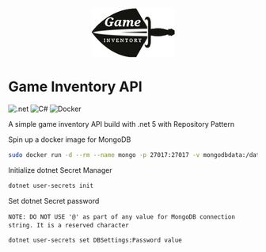 
<p align="center">
    <img src="./gi-clean.png">
</p>

# Game Inventory API

![.net](https://img.shields.io/badge/.NET-512BD4?style=for-the-badge&logo=dotnet&logoColor=white)
![C#](https://img.shields.io/badge/C%23-239120?style=for-the-badge&logo=c-sharp&logoColor=white)
![Docker](https://img.shields.io/badge/Docker-2CA5E0?style=for-the-badge&logo=docker&logoColor=white)

A simple game inventory API build with .net 5 with Repository Pattern

Spin up a docker image for MongoDB
```bash
sudo docker run -d --rm --name mongo -p 27017:27017 -v mongodbdata:/data/db -e MONGO_INITDB_ROOT_USERNAME= -e MONGO_INITDB_ROOT_PASSWORD= mongo
```

Initialize dotnet Secret Manager
```bash
dotnet user-secrets init
```

Set dotnet Secret password 

``NOTE: DO NOT USE '@' as part of any value for MongoDB connection string. It is a reserved character``
```bash
dotnet user-secrets set DBSettings:Password value
```
